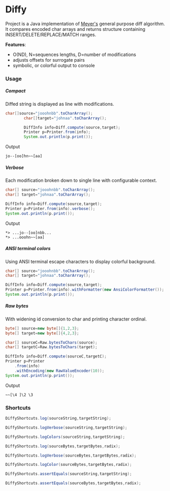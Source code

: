 # Diffy

Project is a Java implementation of [Meyer's](https://neil.fraser.name/writing/diff/myers.pdf) general purpose diff
algorithm. It compares encoded char arrays and returns structure containing INSERT/DELETE/REPLACE/MATCH ranges.

**Features**:

* O(ND), N=sequences lengths, D=number of modifications
* adjusts offsets for surrogate pairs
* symbolic, or colorful output to console

### Usage

##### Compact

Diffed string is displayed as line with modifications.

```java
char[]source="jooohnbb".toCharArray();
        char[]target="johnaa".toCharArray();

        DiffInfo info=Diff.compute(source,target);
        Printer p=Printer.from(info);
        System.out.println(p.print());
```

Output

```shell
jo--[oo]hn~~[aa]
```

##### Verbose

Each modification broken down to single line with configurable context.

```java
char[] source="jooohnbb".toCharArray();
char[] target="johnaa".toCharArray();

DiffInfo info=Diff.compute(source,target);
Printer p=Printer.from(info).verbose();
System.out.println(p.print());
```

Output

```shell
*> ...jo--[oo]nbb...
*> ...ooohn~~[aa]
```

##### ANSI terminal colors

Using ANSI terminal escape characters to display colorful background.

```java
char[] source="jooohnbb".toCharArray();
char[] target="johnaa".toCharArray();

DiffInfo info=Diff.compute(source,target);
Printer p=Printer.from(info).withFormatter(new AnsiColorFormatter());
System.out.println(p.print());
```

##### Raw bytes

With widening id conversion to char and printing character ordinal.

```java
byte[] source=new byte[]{1,2,3};
byte[] target=new byte[]{4,2,3};

char[] sourceC=Raw.bytesToChars(source);
char[] targetC=Raw.bytesToChars(target);

DiffInfo info=Diff.compute(sourceC,targetC);
Printer p=Printer
    .from(info)
    .withEncoding(new RawValueEncoder(10));
System.out.println(p.print());
```

Output

```shell
~~[\4 ]\2 \3
```

### Shortcuts

```java
DiffyShortcuts.log(sourceString,targetString);

DiffyShortcuts.logVerbose(sourceString,targetString);

DiffyShortcuts.logColors(sourceString,targetString);

DiffyShortcuts.log(sourceBytes,targetBytes,radix);

DiffyShortcuts.logVerbose(sourceBytes,targetBytes,radix);

DiffyShortcuts.logColor(sourceBytes,targetBytes,radix);

DiffyShortcuts.assertEquals(sourceString,targetString);

DiffyShortcuts.assertEquals(sourceBytes,targetBytes,radix);

```